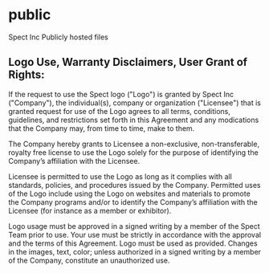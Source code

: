 # public
Spect Inc Publicly hosted files

## Logo Use, Warranty Disclaimers, User Grant of Rights:

If the request to use the Spect logo ("Logo") is granted by Spect Inc ("Company"), the individual(s), company or organization ("Licensee") that is granted request for use of the Logo agrees to all terms, conditions, guidelines, and restrictions set forth in this Agreement and any modications that the Company may, from time to time, make to them.

The Company hereby grants to Licensee a non-exclusive, non-transferable, royalty free license to use the Logo solely for the purpose of identifying the Company’s affiliation with the Licensee.

Licensee is permitted to use the Logo as long as it complies with all standards, policies, and procedures issued by the Company. Permitted uses of the Logo include using the Logo on websites and materials to promote the Company programs and/or to identify the Company’s affiliation with the Licensee (for instance as a member or exhibitor).

Logo usage must be approved in a signed writing by a member of the Spect Team prior to use. Your use must be strictly in accordance with the approval and the terms of this Agreement. Logo must be used as provided. Changes in the images, text, color; unless authorized in a signed writing by a member of the Company, constitute an unauthorized use.
